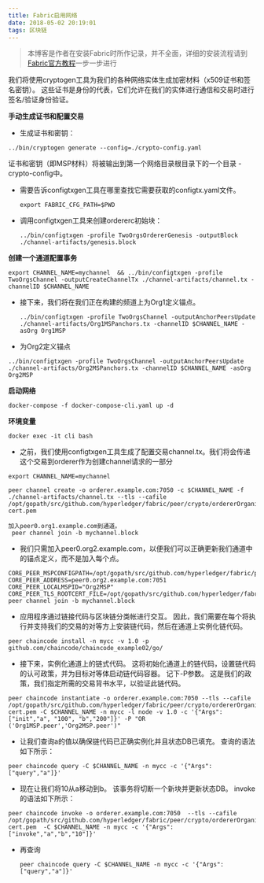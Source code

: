 ```yaml
---
title: Fabric启用网络
date: 2018-05-02 20:19:01
tags: 区块链
---
```


> 本博客是作者在安装Fabric时所作记录，并不全面，详细的安装流程请到[Fabric官方教程](http://hyperledger-fabric.readthedocs.io/en/release-1.1/getting_started.html)一步一步进行

我们将使用cryptogen工具为我们的各种网络实体生成加密材料（x509证书和签名密钥）。 这些证书是身份的代表，它们允许在我们的实体进行通信和交易时进行签名/验证身份验证。

**手动生成证书和配置交易**
 <!-- more-->
- 生成证书和密钥：

```
../bin/cryptogen generate --config=./crypto-config.yaml
```

证书和密钥（即MSP材料）将被输出到第一个网络目录根目录下的一个目录 -  crypto-config中。

- 需要告诉configtxgen工具在哪里查找它需要获取的configtx.yaml文件。

  ```
  export FABRIC_CFG_PATH=$PWD 
  ```

- 调用configtxgen工具来创建ordererc初始块：

  ```
  ../bin/configtxgen -profile TwoOrgsOrdererGenesis -outputBlock ./channel-artifacts/genesis.block
  ```

**创建一个通道配置事务**

```
export CHANNEL_NAME=mychannel  && ../bin/configtxgen -profile TwoOrgsChannel -outputCreateChannelTx ./channel-artifacts/channel.tx -channelID $CHANNEL_NAME
```

- 接下来，我们将在我们正在构建的频道上为Org1定义锚点。

  ```
  ../bin/configtxgen -profile TwoOrgsChannel -outputAnchorPeersUpdate ./channel-artifacts/Org1MSPanchors.tx -channelID $CHANNEL_NAME -asOrg Org1MSP
  ```

- 为Org2定义锚点

```
../bin/configtxgen -profile TwoOrgsChannel -outputAnchorPeersUpdate ./channel-artifacts/Org2MSPanchors.tx -channelID $CHANNEL_NAME -asOrg Org2MSP
```

**启动网络**

```
docker-compose -f docker-compose-cli.yaml up -d
```

**环境变量**

```
docker exec -it cli bash
```

- 之前，我们使用configtxgen工具生成了配置交易channel.tx。我们将会传递这个交易到orderer作为创建channel请求的一部分

```
export CHANNEL_NAME=mychannel
```

```
peer channel create -o orderer.example.com:7050 -c $CHANNEL_NAME -f ./channel-artifacts/channel.tx --tls --cafile /opt/gopath/src/github.com/hyperledger/fabric/peer/crypto/ordererOrganizations/example.com/orderers/orderer.example.com/msp/tlscacerts/tlsca.example.com-cert.pem
```

```
加入peer0.org1.example.com到通道。
 peer channel join -b mychannel.block
```

- 我们只需加入peer0.org2.example.com，以便我们可以正确更新我们通道中的锚点定义，而不是加入每个点。

```
CORE_PEER_MSPCONFIGPATH=/opt/gopath/src/github.com/hyperledger/fabric/peer/crypto/peerOrganizations/org2.example.com/users/Admin@org2.example.com/msp CORE_PEER_ADDRESS=peer0.org2.example.com:7051 CORE_PEER_LOCALMSPID="Org2MSP" CORE_PEER_TLS_ROOTCERT_FILE=/opt/gopath/src/github.com/hyperledger/fabric/peer/crypto/peerOrganizations/org2.example.com/peers/peer0.org2.example.com/tls/ca.crt peer channel join -b mychannel.block
```

- 应用程序通过链接代码与区块链分类帐进行交互。 因此，我们需要在每个将执行并支持我们的交易的对等方上安装链代码，然后在通道上实例化链代码。

```
peer chaincode install -n mycc -v 1.0 -p github.com/chaincode/chaincode_example02/go/
```

- 接下来，实例化通道上的链式代码。 这将初始化通道上的链代码，设置链代码的认可政策，并为目标对等体启动链代码容器。 记下-P参数。 这是我们的政策，我们指定所需的交易背书水平，以验证此链代码。

```
peer chaincode instantiate -o orderer.example.com:7050 --tls --cafile /opt/gopath/src/github.com/hyperledger/fabric/peer/crypto/ordererOrganizations/example.com/orderers/orderer.example.com/msp/tlscacerts/tlsca.example.com-cert.pem -C $CHANNEL_NAME -n mycc -l node -v 1.0 -c '{"Args":["init","a", "100", "b","200"]}' -P "OR ('Org1MSP.peer','Org2MSP.peer')"
```

- 让我们查询a的值以确保链代码已正确实例化并且状态DB已填充。 查询的语法如下所示：

```
peer chaincode query -C $CHANNEL_NAME -n mycc -c '{"Args":["query","a"]}'
```

- 现在让我们将10从a移动到b。 该事务将切断一个新块并更新状态DB。 invoke的语法如下所示：

```
peer chaincode invoke -o orderer.example.com:7050  --tls --cafile /opt/gopath/src/github.com/hyperledger/fabric/peer/crypto/ordererOrganizations/example.com/orderers/orderer.example.com/msp/tlscacerts/tlsca.example.com-cert.pem  -C $CHANNEL_NAME -n mycc -c '{"Args":["invoke","a","b","10"]}'
```

- 再查询

  ```peer chaincode query -c $channel_name -n mycc -c '{"args":["query","a"]}'
  peer chaincode query -C $CHANNEL_NAME -n mycc -c '{"Args":["query","a"]}'
  ```

